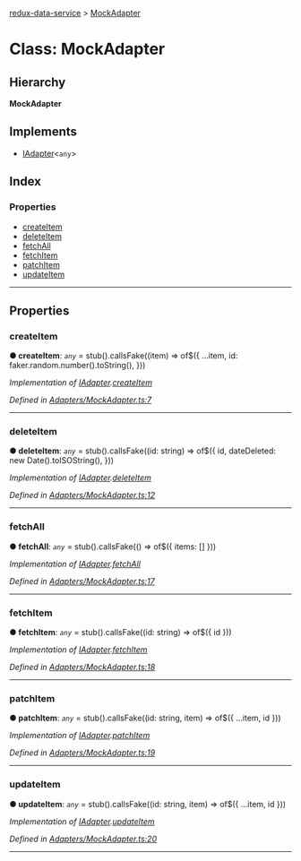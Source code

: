 [redux-data-service](../README.md) > [MockAdapter](../classes/mockadapter.md)

# Class: MockAdapter

## Hierarchy

**MockAdapter**

## Implements

* [IAdapter](../interfaces/iadapter.md)<`any`>

## Index

### Properties

* [createItem](mockadapter.md#createitem)
* [deleteItem](mockadapter.md#deleteitem)
* [fetchAll](mockadapter.md#fetchall)
* [fetchItem](mockadapter.md#fetchitem)
* [patchItem](mockadapter.md#patchitem)
* [updateItem](mockadapter.md#updateitem)

---

## Properties

<a id="createitem"></a>

###  createItem

**● createItem**: *`any`* =  stub().callsFake((item) => of$({
    ...item,
    id: faker.random.number().toString(),
  }))

*Implementation of [IAdapter](../interfaces/iadapter.md).[createItem](../interfaces/iadapter.md#createitem)*

*Defined in [Adapters/MockAdapter.ts:7](https://github.com/Rediker-Software/redux-data-service/blob/6c3666b/src/Adapters/MockAdapter.ts#L7)*

___
<a id="deleteitem"></a>

###  deleteItem

**● deleteItem**: *`any`* =  stub().callsFake((id: string) => of$({
    id,
    dateDeleted: new Date().toISOString(),
  }))

*Implementation of [IAdapter](../interfaces/iadapter.md).[deleteItem](../interfaces/iadapter.md#deleteitem)*

*Defined in [Adapters/MockAdapter.ts:12](https://github.com/Rediker-Software/redux-data-service/blob/6c3666b/src/Adapters/MockAdapter.ts#L12)*

___
<a id="fetchall"></a>

###  fetchAll

**● fetchAll**: *`any`* =  stub().callsFake(() => of$({ items: [] }))

*Implementation of [IAdapter](../interfaces/iadapter.md).[fetchAll](../interfaces/iadapter.md#fetchall)*

*Defined in [Adapters/MockAdapter.ts:17](https://github.com/Rediker-Software/redux-data-service/blob/6c3666b/src/Adapters/MockAdapter.ts#L17)*

___
<a id="fetchitem"></a>

###  fetchItem

**● fetchItem**: *`any`* =  stub().callsFake((id: string) => of$({ id }))

*Implementation of [IAdapter](../interfaces/iadapter.md).[fetchItem](../interfaces/iadapter.md#fetchitem)*

*Defined in [Adapters/MockAdapter.ts:18](https://github.com/Rediker-Software/redux-data-service/blob/6c3666b/src/Adapters/MockAdapter.ts#L18)*

___
<a id="patchitem"></a>

###  patchItem

**● patchItem**: *`any`* =  stub().callsFake((id: string, item) => of$({ ...item, id }))

*Implementation of [IAdapter](../interfaces/iadapter.md).[patchItem](../interfaces/iadapter.md#patchitem)*

*Defined in [Adapters/MockAdapter.ts:19](https://github.com/Rediker-Software/redux-data-service/blob/6c3666b/src/Adapters/MockAdapter.ts#L19)*

___
<a id="updateitem"></a>

###  updateItem

**● updateItem**: *`any`* =  stub().callsFake((id: string, item) => of$({ ...item, id }))

*Implementation of [IAdapter](../interfaces/iadapter.md).[updateItem](../interfaces/iadapter.md#updateitem)*

*Defined in [Adapters/MockAdapter.ts:20](https://github.com/Rediker-Software/redux-data-service/blob/6c3666b/src/Adapters/MockAdapter.ts#L20)*

___

